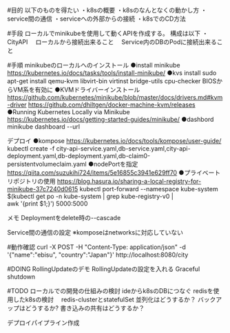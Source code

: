 #目的
以下のものを得たい
・k8sの概要
・k8sのなんとなくの動かし方
・service間の通信
・serviceへの外部からの接続
・k8sでのCD方法

#手段
ローカルでminikubeを使用して動くAPIを作成する。
構成は以下
・CityAPI
　ローカルから接続出来ること
　Service内のDBのPodに接続出来ること

#手順
minikubeのローカルへのインストール
	●install minikube
	https://kubernetes.io/docs/tasks/tools/install-minikube/
	●kvs install
	sudo apt-get install qemu-kvm libvirt-bin virtinst bridge-utils cpu-checker
	BIOSからVM系を有効に
	●KVMドライバーインストール
	https://github.com/kubernetes/minikube/blob/master/docs/drivers.md#kvm-driver
	https://github.com/dhiltgen/docker-machine-kvm/releases
	●Running Kubernetes Locally via Minikube
   	https://kubernetes.io/docs/getting-started-guides/minikube/
   	●dashbord
   	minikube dashboard --url

デプロイ
   	●kompose
   	https://kubernetes.io/docs/tools/kompose/user-guide/
   	kubectl create -f city-api-service.yaml,db-service.yaml,city-api-deployment.yaml,db-deployment.yaml,db-claim0-persistentvolumeclaim.yaml
   	●nodePortを指定
   	https://qiita.com/suzukihi724/items/5e16855c3941e629ff70
    ●プライベートリポジトリの使用
    https://blog.hasura.io/sharing-a-local-registry-for-minikube-37c7240d0615
    kubectl port-forward --namespace kube-system \
    $(kubectl get po -n kube-system | grep kube-registry-v0 | \
    awk '{print $1;}') 5000:5000

メモ
Deploymentをdelete時の--cascade

Service間の通信の設定
    ※komposeはnetworksに対応していない

#動作確認
curl -X POST -H "Content-Type: application/json" -d '{"name":"ebisu", "country":"Japan"}' http://localhost:8080/city 

#DOING
RollingUpdateのデモ
  RollingUpdateの設定を入れる
  Graceful shutdown

#TODO
ローカルでの開発の仕組みの検討
  ideからk8sのDBにつなぐ
redisを使用したk8sの検討
　redis-clusterとstatefulSet
  並列化はどうするか？
  バックアップはどうするか?
  書き込みの共有はどうするか？
      
デプロイパイプライン作成
